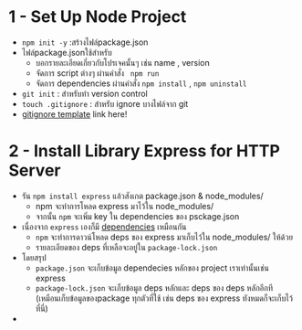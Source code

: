 # 1 - Set Up Node Project

- `npm init -y` :สร้างไฟล์package.json
- ไฟล์package.jsonใช้สำหรับ
  - บอกรายละเอียดเกี่ยวกับโปรเจคนั้นๆ เช่น name , version
  - จัดการ script ต่างๆ ผ่านคำสั่ง ` npm run`
  - จัดการ dependencies ผ่านคำสั่ง `npm install` , `npm uninstall`
- `git init` : สำหรับทำ version control
- `touch .gitignore` : สำหรับ ignore บางไฟล์จาก git
- [gitignore template](https://github.com/github/gitignore/blob/main/Node.gitignore) link here!

# 2 - Install Library Express for HTTP Server

- รัน `npm install express` แล้วสังเกต package.json & node_modules/
  - npm จะทำการโหลด express มาไว้ใน node_modules/
  - จากนั้น `npm` จะเพิ่ม key ใน dependencies ของ psckage.json
- เนื่องจาก `express` เองก็มี [dependencies](https://www.npmjs.com/package/express) เหมือนกัน
  - `npm` จะทำการดาวน์โหลด deps ของ express มาเก็บไว้ใน node_modules/ ให้ด้วย
  - รายละเอียดของ deps ที่เหลือจะอยู่ใน `package-lock.json`
- โดยสรุป
  - `package.json` จะเก็บข้อมูล dependecies หลักของ project เราเท่านั้นเช่น express
  - `package-lock.json` จะเก็บข้อมูล deps หลักและ deps ของ deps หลักอีกที (เหมือนเก็บข้อมูลของpackage ทุกตัวที่ใช้ เช่น deps ของ express ทังหมดก็จะเก็บไว้ที่นี่)
-
